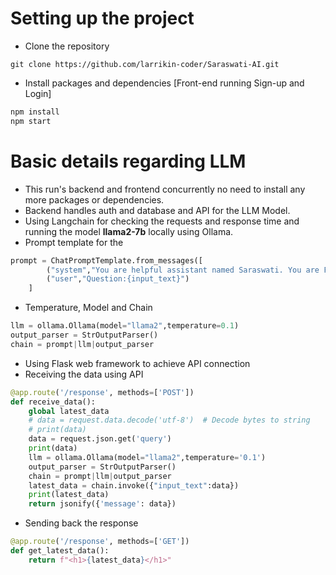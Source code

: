 # Setting up the project
- Clone the repository
```git
git clone https://github.com/larrikin-coder/Saraswati-AI.git
```
- Install packages and dependencies [Front-end running Sign-up and Login]
```js
npm install
npm start
```
# Basic details regarding LLM
- This run's backend and frontend concurrently no need to install any more packages or dependencies.
- Backend handles auth and database and API for the LLM Model.
- Using Langchain for checking the requests and response time and running the model <b>llama2-7b</b> locally using Ollama.
- Prompt template for the 
```py
prompt = ChatPromptTemplate.from_messages([
        ("system","You are helpful assistant named Saraswati. You are Female. Please respond to the queries. You are named after Hindu goddess.You are created by Team 18 comprising of Shaurya Thapliyal as lead , Kaushal Sengupta, Nimish Rao, Aadit Singal and one more person under guidance of Dr. Manoj Kumar Sir in Vellore Institute of Technology, Bhopal"),
        ("user","Question:{input_text}")
    ]
```
- Temperature, Model and Chain
```py
llm = ollama.Ollama(model="llama2",temperature=0.1)
output_parser = StrOutputParser()
chain = prompt|llm|output_parser
```
- Using Flask web framework to achieve API connection 
- Receiving the data using API
```py
@app.route('/response', methods=['POST'])
def receive_data():
    global latest_data
    # data = request.data.decode('utf-8')  # Decode bytes to string
    # print(data)
    data = request.json.get('query')
    print(data)
    llm = ollama.Ollama(model="llama2",temperature='0.1')
    output_parser = StrOutputParser()
    chain = prompt|llm|output_parser
    latest_data = chain.invoke({"input_text":data})
    print(latest_data)
    return jsonify({'message': data})
```
- Sending back the response
```py
@app.route('/response', methods=['GET'])
def get_latest_data():
    return f"<h1>{latest_data}</h1>"
``` 
